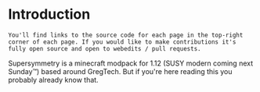 # Introduction

```admonish info "Contributing"
You'll find links to the source code for each page in the top-right corner of each page. If you would like to make contributions it's fully open source and open to webedits / pull requests.
```

Supersymmetry is a minecraft modpack for 1.12 (SUSY modern coming next Sunday™) based around GregTech. But if you're here reading this you probably already know that.

